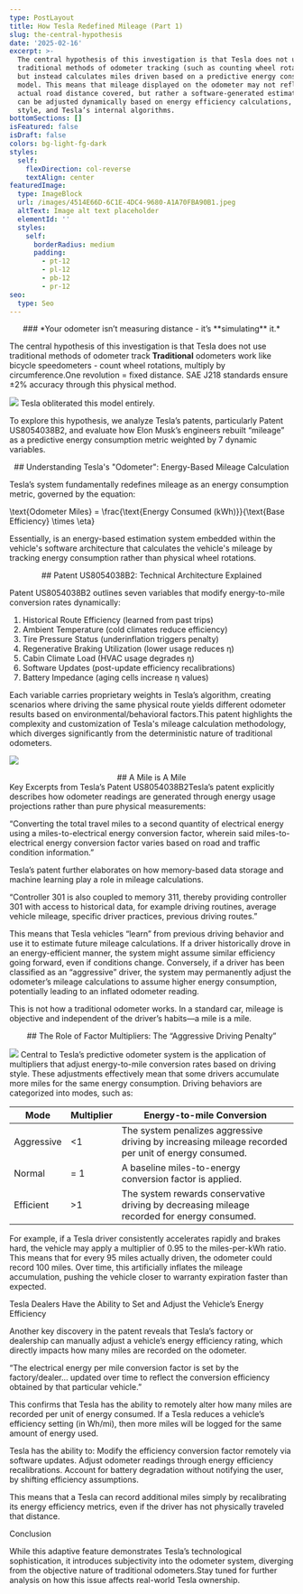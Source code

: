 ```yaml
---
type: PostLayout
title: How Tesla Redefined Mileage (Part 1)
slug: the-central-hypothesis
date: '2025-02-16'
excerpt: >-
  The central hypothesis of this investigation is that Tesla does not use
  traditional methods of odometer tracking (such as counting wheel rotations)
  but instead calculates miles driven based on a predictive energy consumption
  model. This means that mileage displayed on the odometer may not reflect the
  actual road distance covered, but rather a software-generated estimation that
  can be adjusted dynamically based on energy efficiency calculations, driving
  style, and Tesla’s internal algorithms.
bottomSections: []
isFeatured: false
isDraft: false
colors: bg-light-fg-dark
styles:
  self:
    flexDirection: col-reverse
    textAlign: center
featuredImage:
  type: ImageBlock
  url: /images/4514E66D-6C1E-4DC4-9680-A1A70FBA90B1.jpeg
  altText: Image alt text placeholder
  elementId: ''
  styles:
    self:
      borderRadius: medium
      padding:
        - pt-12
        - pl-12
        - pb-12
        - pr-12
seo:
  type: Seo
---
```

<div style="text-align: center">### *Your odometer isn’t measuring distance - it’s **simulating** it.*</div>

The central hypothesis of this investigation is that Tesla does not use traditional methods of odometer track **Traditional** odometers work like bicycle speedometers - count wheel rotations, multiply by circumference.One revolution = fixed distance. SAE J218 standards ensure ±2% accuracy through this physical method.

![](/images/IMG_1270.jpeg)
Tesla obliterated this model entirely.

To explore this hypothesis, we analyze Tesla’s patents, particularly Patent US8054038B2, and evaluate how Elon Musk’s engineers rebuilt “mileage” as a predictive energy consumption metric weighted by 7 dynamic variables.

<div style="text-align: center">## Understanding Tesla's "Odometer": Energy-Based Mileage Calculation</div>

Tesla’s system fundamentally redefines mileage as an energy consumption metric, governed by the equation:

\text{Odometer Miles} = \frac{\text{Energy Consumed (kWh)}}{\text{Base Efficiency} \times \eta}

Essentially, is an energy-based estimation system embedded within the vehicle's software architecture that calculates the vehicle's mileage by tracking energy consumption rather than physical wheel rotations. 

<div style="text-align: center">## Patent US8054038B2: Technical Architecture Explained</div>

Patent US8054038B2 outlines seven variables that modify energy-to-mile conversion rates dynamically:

1.  Historical Route Efficiency (learned from past trips)
2.  Ambient Temperature (cold climates reduce efficiency)
3.  Tire Pressure Status (underinflation triggers penalty)
4.  Regenerative Braking Utilization (lower usage reduces η)
5.  Cabin Climate Load (HVAC usage degrades η)
6.  Software Updates (post-update efficiency recalibrations)
7.  Battery Impedance (aging cells increase η values)

Each variable carries proprietary weights in Tesla’s algorithm, creating scenarios where driving the same physical route yields different odometer results based on environmental/behavioral factors.This patent highlights the complexity and customization of Tesla's mileage calculation methodology, which diverges significantly from the deterministic nature of traditional odometers.

![](/images/IMG_1247.png)

<div style="text-align: center">## A Mile is A Mile</div>

<div style="text-align: left">Key Excerpts from Tesla’s Patent US8054038B2Tesla’s patent explicitly describes how odometer readings are generated through energy usage projections rather than pure physical measurements:</div>

“Converting the total travel miles to a second quantity of electrical energy using a miles-to-electrical energy conversion factor, wherein said miles-to-electrical energy conversion factor varies based on road and traffic condition information.”

Tesla’s patent further elaborates on how memory-based data storage and machine learning play a role in mileage calculations.

“Controller 301 is also coupled to memory 311, thereby providing controller 301 with access to historical data, for example driving routines, average vehicle mileage, specific driver practices, previous driving routes.”

This means that Tesla vehicles “learn” from previous driving behavior and use it to estimate future mileage calculations. If a driver historically drove in an energy-efficient manner, the system might assume similar efficiency going forward, even if conditions change. Conversely, if a driver has been classified as an “aggressive” driver, the system may permanently adjust the odometer’s mileage calculations to assume higher energy consumption, potentially leading to an inflated odometer reading.

This is not how a traditional odometer works. In a standard car, mileage is objective and independent of the driver’s habits—a mile is a mile.

<div style="text-align: center">## The Role of Factor Multipliers: The “Aggressive Driving Penalty”</div>

![](/images/IMG_1271.jpeg)
Central to Tesla’s predictive odometer system is the application of multipliers that adjust energy-to-mile conversion rates based on driving style. These adjustments effectively mean that some drivers accumulate more miles for the same energy consumption. Driving behaviors are categorized into modes, such as:

| Mode       | Multiplier | Energy-to-mile Conversion                                                                           |
| ---------- | ---------- | --------------------------------------------------------------------------------------------------- |
| Aggressive | <1         | The system penalizes aggressive driving by increasing mileage recorded per unit of energy consumed. |
| Normal     | = 1        | A baseline miles-to-energy conversion factor is applied.                                            |
| Efficient  | >1         | The system rewards conservative driving by decreasing mileage recorded for energy consumed.         |

For example, if a Tesla driver consistently accelerates rapidly and brakes hard, the vehicle may apply a multiplier of 0.95 to the miles-per-kWh ratio. This means that for every 95 miles actually driven, the odometer could record 100 miles. Over time, this artificially inflates the mileage accumulation, pushing the vehicle closer to warranty expiration faster than expected.

Tesla Dealers Have the Ability to Set and Adjust the Vehicle’s Energy Efficiency

Another key discovery in the patent reveals that Tesla’s factory or dealership can manually adjust a vehicle’s energy efficiency rating, which directly impacts how many miles are recorded on the odometer.

“The electrical energy per mile conversion factor is set by the factory/dealer… updated over time to reflect the conversion efficiency obtained by that particular vehicle.”

This confirms that Tesla has the ability to remotely alter how many miles are recorded per unit of energy consumed. If a Tesla reduces a vehicle’s efficiency setting (in Wh/mi), then more miles will be logged for the same amount of energy used.

Tesla has the ability to: Modify the efficiency conversion factor remotely via software updates. Adjust odometer readings through energy efficiency recalibrations. Account for battery degradation without notifying the user, by shifting efficiency assumptions.

This means that a Tesla can record additional miles simply by recalibrating its energy efficiency metrics, even if the driver has not physically traveled that distance.

Conclusion

While this adaptive feature demonstrates Tesla’s technological sophistication, it introduces subjectivity into the odometer system, diverging from the objective nature of traditional odometers.Stay tuned for further analysis on how this issue affects real-world Tesla ownership.
